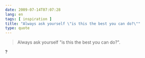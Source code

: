 ```yaml
---
date: 2009-07-14T07:07:28
lang: en
tags: [ inspiration ]
title: "Always ask yourself \"is this the best you can do?\""
type: quote
---
```


> Always ask yourself "is this the best you can do?".

?

